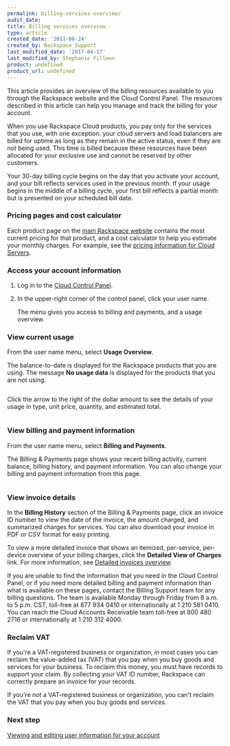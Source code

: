 ```yaml
---
permalink: billing-services-overview/
audit_date:
title: Billing services overview
type: article
created_date: '2011-08-24'
created_by: Rackspace Support
last_modified_date: '2017-04-17'
last_modified_by: Stephanie Fillmon
product: undefined
product_url: undefined
---
```


This article provides an overview of the billing resources available to you through the Rackspace website and the Cloud Control Panel. The resources described in this article can help you manage and track the billing for your account.

When you use Rackspace Cloud products, you pay only for the services that you use, with one exception: your cloud servers and load balancers are billed for uptime as long as they remain in the active status, even if they are not being used. This time is billed because these resources have been allocated for your exclusive use and cannot be reserved by other customers.

Your 30-day billing cycle begins on the day that you activate your account, and your bill reflects services used in the previous month. If your usage begins in the middle of a billing cycle, your first bill reflects a partial month but is presented on your scheduled bill date.

### Pricing pages and cost calculator

Each product page on the [main Rackspace website](https://www.rackspace.com/) contains the most current pricing for that product, and a cost calculator to help you estimate your monthly charges. For example, see the [pricing information for Cloud Servers](https://www.rackspace.com/cloud/servers/pricing).

### Access your account information

1. Log in to the [Cloud Control Panel](https://mycloud.rackspace.com/).

2. In the upper-right corner of the control panel, click your user name.

    The menu gives you access to billing and payments, and a usage overview.

### View current usage

From the user name menu, select **Usage Overview**.

The balance-to-date is displayed for the Rackspace products that you are using. The message **No usage data** is displayed for the products that you are not using.

<img src="{% asset_path general/billing-services-overview/Screen%20Shot%202015-01-12%20at%209.43.59%20PM_0.png %}" alt="" />

Click the arrow to the right of the dollar amount to see the details of your usage in type, unit price, quantity, and estimated total.

<img src="{% asset_path general/billing-services-overview/currentusage.png %}" alt="" />

### View billing and payment information

From the user name menu, select **Billing and Payments**.

The Billing & Payments page shows your recent billing activity, current balance, billing history, and payment information. You can also change your billing and payment information from this page.

<img src="{% asset_path general/billing-services-overview/billingpmts2.png %}" alt="" />

### View invoice details

In the **Billing History** section of the Billing & Payments page, click an invoice ID number to view the date of the invoice, the amount charged, and summarized charges for services. You can also download your invoice in PDF or CSV format for easy printing.

To view a more detailed invoice that shows an itemized, per-service, per-device overview of your billing charges, click the **Detailed View of Charges** link. For more information, see [Detailed invoices overview](/how-to/detailed-invoices-overview/).

If you are unable to find the information that you need in the Cloud Control Panel, or if you need more detailed billing and payment information than what is available on these pages, contact the Billing Support team for any billing questions. The team is available Monday through Friday from 8 a.m. to 5 p.m. CST, toll-free at 877 934 0410 or internationally at 1 210 581 0410. You can reach the Cloud Accounts Receivable team toll-free at 800 480 2716 or internationally at 1 210 312 4000.


### Reclaim VAT

If you're a VAT-registered business or organization, in most cases you can reclaim the value-added tax (VAT) that you pay when you buy goods and services for your business. To reclaim this money, you must have records to support your claim. By collecting your VAT ID number, Rackspace can correctly prepare an invoice for your records.

If you're not a VAT-registered business or organization, you can't reclaim the VAT that you pay when you buy goods and services.

### Next step
[Viewing and editing user information for your account ](/how-to/viewing-and-editing-user-information-for-your-account)
